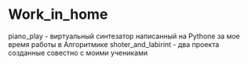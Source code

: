 # Work_in_home
piano_play - виртуальный синтезатор написанный на Pythone за мое время работы в Алгоритмике
shoter_and_labirint  - два проекта созданные совестно с моими учениками 